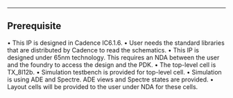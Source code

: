 -----------	
Prerequisite
-----------
•	This IP is designed in Cadence IC6.1.6.
•	User needs the standard libraries that are distributed by Cadence to read the schematics. 
•	This IP is designed under 65nm technology. This requires an NDA between the user and the foundry to access the design and the PDK.
•	The top-level cell is TX_8l12b. 
•	Simulation testbench is provided for top-level cell. 
•	Simulation is using ADE and Spectre. ADE views and Spectre states are provided.
•	Layout cells will be provided to the user under NDA for these cells. 


